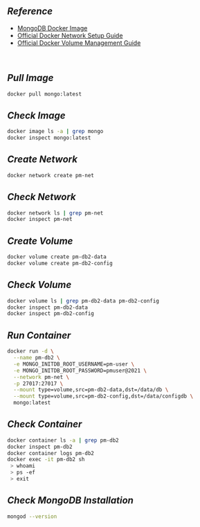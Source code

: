 ## _Reference_

- [MongoDB Docker Image ](https://hub.docker.com/_/mongo)
- [Official Docker Network Setup Guide](https://docs.docker.com/network/)
- [Official Docker Volume Management Guide](https://docs.docker.com/storage/volumes/)

<br>

## _Pull Image_
```sh
docker pull mongo:latest
```

## _Check Image_
```sh
docker image ls -a | grep mongo
docker inspect mongo:latest
```

## _Create Network_
```sh
docker network create pm-net
```

## _Check Network_
```sh
docker network ls | grep pm-net
docker inspect pm-net
```

## _Create Volume_
```sh
docker volume create pm-db2-data
docker volume create pm-db2-config
```

## _Check Volume_
```sh
docker volume ls | grep pm-db2-data pm-db2-config
docker inspect pm-db2-data
docker inspect pm-db2-config
```

## _Run Container_
```sh
docker run -d \
  --name pm-db2 \
  -e MONGO_INITDB_ROOT_USERNAME=pm-user \
  -e MONGO_INITDB_ROOT_PASSWORD=pmuser@2021 \
  --network pm-net \
  -p 27017:27017 \
  --mount type=volume,src=pm-db2-data,dst=/data/db \
  --mount type=volume,src=pm-db2-config,dst=/data/configdb \
  mongo:latest
```

## _Check Container_
```sh
docker container ls -a | grep pm-db2
docker inspect pm-db2
docker container logs pm-db2
docker exec -it pm-db2 sh
 > whoami
 > ps -ef
 > exit
```

## _Check MongoDB Installation_
```sh
mongod --version
```